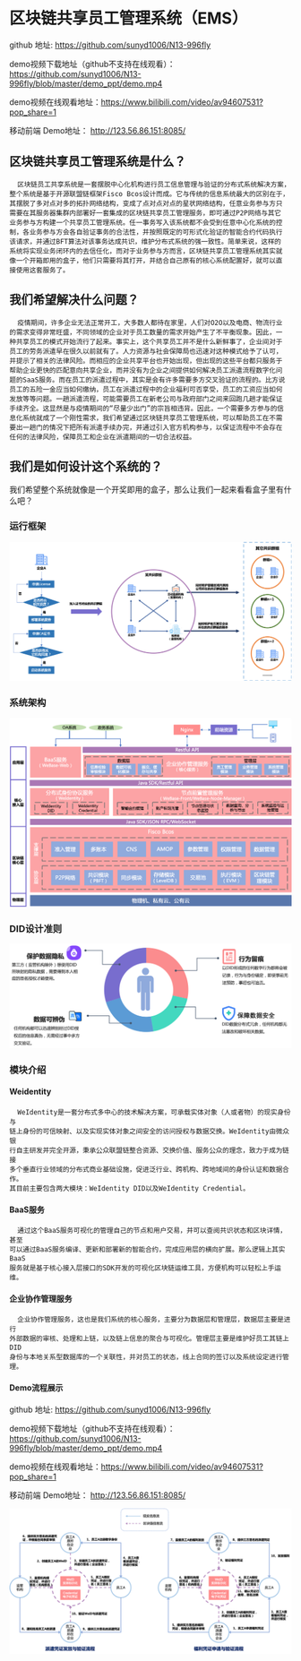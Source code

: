 # 区块链共享员工管理系统（EMS）
github 地址: https://github.com/sunyd1006/N13-996fly

demo视频下载地址（github不支持在线观看）：https://github.com/sunyd1006/N13-996fly/blob/master/demo_ppt/demo.mp4

demo视频在线观看地址：https://www.bilibili.com/video/av94607531?pop_share=1
	
移动前端 Demo地址： http://123.56.86.151:8085/


## 区块链共享员工管理系统是什么？

	  区块链员工共享系统是一套摆脱中心化机构进行员工信息管理与验证的分布式系统解决方案，
	整个系统是基于开源联盟链框架Fisco Bcos设计而成。它与传统的信息系统最大的区别在于，
	其摆脱了多对点对多的拓扑网络结构，变成了点对点对点的星状网络结构，任意业务参与方只
	需要在其服务器集群内部署好一套集成的区块链共享员工管理服务，即可通过P2P网络与其它
	业务参与方构建一个共享员工管理系统。任一事务写入该系统都不会受到任意中心化系统的控
	制，各业务参与方会各自验证事务的合法性，并按照既定的可形式化验证的智能合约代码执行
	该请求，并通过BFT算法对该事务达成共识，维护分布式系统的强一致性。简单来说，这样的
	系统将实现业务闭环内的去信任化，而对于业务参与方而言，区块链共享员工管理系统其实就
	像一个开箱即用的盒子，他们只需要将其打开，并结合自己原有的核心系统配置好，就可以直
	接使用这套服务了。

## 我们希望解决什么问题？
	  疫情期间，许多企业无法正常开工，大多数人都待在家里，人们对O2O以及电商、物流行业
	的需求变得非常旺盛，不同领域的企业对于员工数量的需求开始产生了不平衡现象。因此，一
	种共享员工的模式开始流行了起来。事实上，这个共享员工并不是什么新鲜事了，企业间对于
	员工的劳务派遣早在很久以前就有了。人力资源与社会保障局也迅速对这种模式给予了认可，
	并提示了相关的法律风险。而相应的企业共享平台也开始出现，但出现的这些平台都只服务于
	帮助企业更快的匹配意向共享企业，而并没有为企业之间提供如何解决员工派遣流程数字化问
	题的SaaS服务。而在员工的派遣过程中，其实是会有许多需要多方交叉验证的流程的。比方说
	员工的五险一金应当如何缴纳，员工在派遣过程中的企业福利可否享受，员工的工资应当如何
	发放等等问题。一趟派遣流程，可能需要员工在新老公司与政府部门之间来回跑几趟才能保证
	手续齐全。这显然是与疫情期间的“尽量少出门”的宗旨相违背。因此，一个需要多方参与的信
	息化系统就成了一个刚性需求，我们希望通过区块链共享员工管理系统，可以帮助员工在不需
	要出一趟门的情况下把所有派遣手续办完，并通过引入官方机构参与，以保证流程中不会存在
	任何的法律风险，保障员工和企业在派遣期间的一切合法权益。

## 我们是如何设计这个系统的？
我们希望整个系统就像是一个开奖即用的盒子，那么让我们一起来看看盒子里有什么吧？
### 运行框架
![Image text](.//photo/operation.png)
### 系统架构
![Image text](.//photo/photo1.png)
### DID设计准则
![Image text](.//photo/DID.png)
### 模块介绍
#### Weidentity
	  WeIdentity是一套分布式多中心的技术解决方案，可承载实体对象（人或者物）的现实身份与
	链上身份的可信映射、以及实现实体对象之间安全的访问授权与数据交换。WeIdentity由微众银
	行自主研发并完全开源，秉承公众联盟链整合资源、交换价值、服务公众的理念，致力于成为链接
	多个垂直行业领域的分布式商业基础设施，促进泛行业、跨机构、跨地域间的身份认证和数据合作。
	其目前主要包含两大模块：WeIdentity DID以及WeIdentity Credential。

#### BaaS服务
	  通过这个BaaS服务可视化的管理自己的节点和用户交易，并可以查阅共识状态和区块详情，甚至
	可以通过BaaS服务编译、更新和部署新的智能合约，完成应用层的横向扩展。那么逻辑上其实BaaS
	服务就是基于核心接入层接口的SDK开发的可视化区块链运维工具，方便机构可以轻松上手运维。

#### 企业协作管理服务
      企业协作管理服务，这也是我们系统的核心服务，主要分为数据层和管理层，数据层主要是进行
    外部数据的审核、处理和上链，以及链上信息的聚合与可视化。管理层主要是维护好员工其链上DID
    身份与本地关系型数据库的一个关联性，并对员工的状态，线上合同的签订以及系统设定进行管理。

#### Demo流程展示

github 地址: https://github.com/sunyd1006/N13-996fly

demo视频下载地址（github不支持在线观看）：https://github.com/sunyd1006/N13-996fly/blob/master/demo_ppt/demo.mp4

demo视频在线观看地址：https://www.bilibili.com/video/av94607531?pop_share=1
	
移动前端 Demo地址： http://123.56.86.151:8085/

![Image text](.//photo/demo.png)
